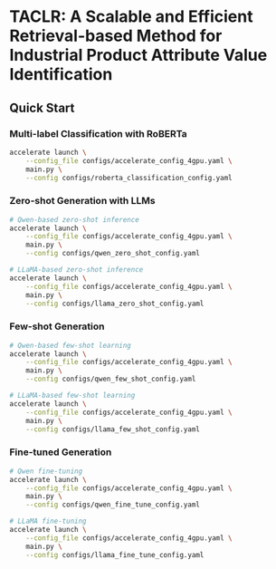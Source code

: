 # TACLR: A Scalable and Efficient Retrieval-based Method for Industrial Product Attribute Value Identification

## Quick Start

### Multi-label Classification with RoBERTa
```bash
accelerate launch \
    --config_file configs/accelerate_config_4gpu.yaml \
    main.py \
    --config configs/roberta_classification_config.yaml
```

### Zero-shot Generation with LLMs
```bash
# Qwen-based zero-shot inference
accelerate launch \
    --config_file configs/accelerate_config_4gpu.yaml \
    main.py \
    --config configs/qwen_zero_shot_config.yaml

# LLaMA-based zero-shot inference
accelerate launch \
    --config_file configs/accelerate_config_4gpu.yaml \
    main.py \
    --config configs/llama_zero_shot_config.yaml
```

### Few-shot Generation
```bash
# Qwen-based few-shot learning
accelerate launch \
    --config_file configs/accelerate_config_4gpu.yaml \
    main.py \
    --config configs/qwen_few_shot_config.yaml

# LLaMA-based few-shot learning
accelerate launch \
    --config_file configs/accelerate_config_4gpu.yaml \
    main.py \
    --config configs/llama_few_shot_config.yaml
```

### Fine-tuned Generation
```bash
# Qwen fine-tuning
accelerate launch \
    --config_file configs/accelerate_config_4gpu.yaml \
    main.py \
    --config configs/qwen_fine_tune_config.yaml

# LLaMA fine-tuning
accelerate launch \
    --config_file configs/accelerate_config_4gpu.yaml \
    main.py \
    --config configs/llama_fine_tune_config.yaml
```
